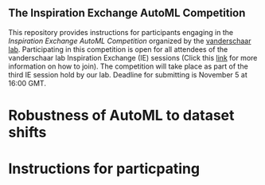 ## The Inspiration Exchange AutoML Competition

This repository provides instructions for participants engaging in the *Inspiration Exchange AutoML Competition* organized by the [vanderschaar lab](https://www.vanderschaar-lab.com/engagement-sessions/). Participating in this competition is open for all attendees of the vanderschaar lab Inspiration Exchange (IE) sessions (Click this [link](https://www.vanderschaar-lab.com/engagement-sessions/) for more information on how to join). The competition will take place as part of the third IE session hold by our lab. Deadline for submitting is November 5 at 16:00 GMT.

# Robustness of AutoML to dataset shifts


# Instructions for particpating





